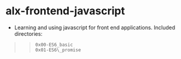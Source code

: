 
# alx-frontend-javascript
- Learning and using javascript for front end applications.
Included directories:
 >> `0x00-ES6_basic` </br>
 >> `0x01-ES6\_promise` </br>
